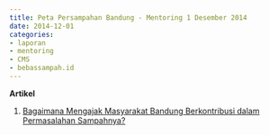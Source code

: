 ```yaml
---
title: Peta Persampahan Bandung - Mentoring 1 Desember 2014
date: 2014-12-01
categories:
- laporan
- mentoring
- CMS
- bebassampah.id
---
```


**Artikel**

1. [Bagaimana Mengajak Masyarakat Bandung Berkontribusi dalam Permasalahan Sampahnya?](http://ciptamedia.org/bagaimana-mengajak-masyarakat-bandung-berkontribusi-dalam-permasalahan-sampahnya/)
